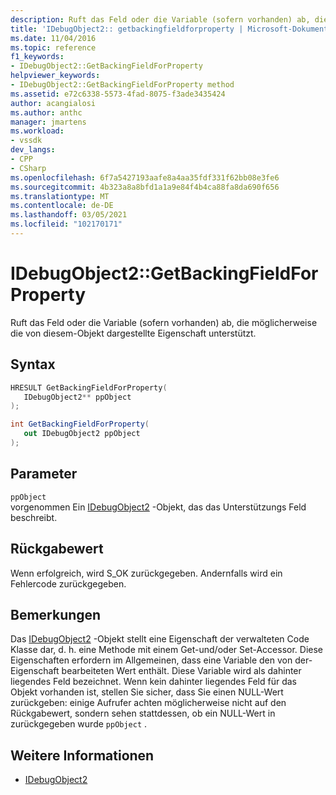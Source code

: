 ```yaml
---
description: Ruft das Feld oder die Variable (sofern vorhanden) ab, die möglicherweise die von diesem-Objekt dargestellte Eigenschaft unterstützt.
title: 'IDebugObject2:: getbackingfieldforproperty | Microsoft-Dokumentation'
ms.date: 11/04/2016
ms.topic: reference
f1_keywords:
- IDebugObject2::GetBackingFieldForProperty
helpviewer_keywords:
- IDebugObject2::GetBackingFieldForProperty method
ms.assetid: e72c6338-5573-4fad-8075-f3ade3435424
author: acangialosi
ms.author: anthc
manager: jmartens
ms.workload:
- vssdk
dev_langs:
- CPP
- CSharp
ms.openlocfilehash: 6f7a5427193aafe8a4aa35fdf331f62bb08e3fe6
ms.sourcegitcommit: 4b323a8a8bfd1a1a9e84f4b4ca88fa8da690f656
ms.translationtype: MT
ms.contentlocale: de-DE
ms.lasthandoff: 03/05/2021
ms.locfileid: "102170171"
---
```

# <a name="idebugobject2getbackingfieldforproperty"></a>IDebugObject2::GetBackingFieldForProperty
Ruft das Feld oder die Variable (sofern vorhanden) ab, die möglicherweise die von diesem-Objekt dargestellte Eigenschaft unterstützt.

## <a name="syntax"></a>Syntax

```cpp
HRESULT GetBackingFieldForProperty(
   IDebugObject2** ppObject
);
```

```csharp
int GetBackingFieldForProperty(
   out IDebugObject2 ppObject
);
```

## <a name="parameters"></a>Parameter
`ppObject`\
vorgenommen Ein [IDebugObject2](../../../extensibility/debugger/reference/idebugobject2.md) -Objekt, das das Unterstützungs Feld beschreibt.

## <a name="return-value"></a>Rückgabewert
 Wenn erfolgreich, wird S_OK zurückgegeben. Andernfalls wird ein Fehlercode zurückgegeben.

## <a name="remarks"></a>Bemerkungen
 Das [IDebugObject2](../../../extensibility/debugger/reference/idebugobject2.md) -Objekt stellt eine Eigenschaft der verwalteten Code Klasse dar, d. h. eine Methode mit einem Get-und/oder Set-Accessor. Diese Eigenschaften erfordern im Allgemeinen, dass eine Variable den von der-Eigenschaft bearbeiteten Wert enthält. Diese Variable wird als dahinter liegendes Feld bezeichnet. Wenn kein dahinter liegendes Feld für das Objekt vorhanden ist, stellen Sie sicher, dass Sie einen NULL-Wert zurückgeben: einige Aufrufer achten möglicherweise nicht auf den Rückgabewert, sondern sehen stattdessen, ob ein NULL-Wert in zurückgegeben wurde `ppObject` .

## <a name="see-also"></a>Weitere Informationen
- [IDebugObject2](../../../extensibility/debugger/reference/idebugobject2.md)
